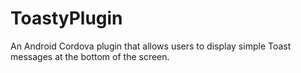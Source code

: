 # ToastyPlugin
An Android Cordova plugin that allows users to display simple Toast messages at the bottom of the screen.
